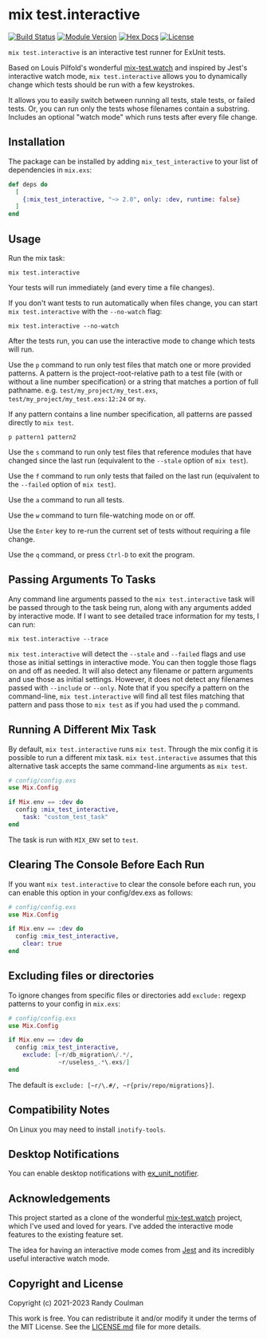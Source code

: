 # mix test.interactive

[![Build Status](https://circleci.com/gh/randycoulman/mix_test_interactive.svg?style=shield)](https://app.circleci.com/pipelines/github/randycoulman/mix_test_interactive)
[![Module Version](https://img.shields.io/hexpm/v/mix_test_interactive.svg)](https://hex.pm/packages/mix_test_interactive)
[![Hex Docs](https://img.shields.io/badge/hex-docs-lightgreen.svg)](https://hexdocs.pm/mix_test_interactive/)
[![License](https://img.shields.io/hexpm/l/mix_test_interactive.svg)](https://github.com/randycoulman/mix_test_interactive/blob/master/LICENSE.md)

`mix test.interactive` is an interactive test runner for ExUnit tests.

Based on Louis Pilfold's wonderful [mix-test.watch](https://github.com/lpil/mix-test.watch) and inspired by Jest's interactive watch mode, `mix test.interactive` allows you to dynamically change which tests should be run with a few keystrokes.

It allows you to easily switch between running all tests, stale tests, or failed tests. Or, you can run only the tests whose filenames contain a substring. Includes an optional "watch mode" which runs tests after every file change.

## Installation

The package can be installed by adding `mix_test_interactive` to your list of dependencies in `mix.exs`:

```elixir
def deps do
  [
    {:mix_test_interactive, "~> 2.0", only: :dev, runtime: false}
  ]
end
```

## Usage

Run the mix task:

```shell
mix test.interactive
```

Your tests will run immediately (and every time a file changes).

If you don't want tests to run automatically when files change, you can start `mix test.interactive` with the `--no-watch` flag:

```shell
mix test.interactive --no-watch
```

After the tests run, you can use the interactive mode to change which tests will run.

Use the `p` command to run only test files that match one or more provided patterns. A pattern is the project-root-relative path to a test file (with or without a line number specification) or a string that matches a portion of full pathname. e.g. `test/my_project/my_test.exs`, `test/my_project/my_test.exs:12:24` or `my`.

If any pattern contains a line number specification, all patterns are passed directly to `mix test`.

```
p pattern1 pattern2
```

Use the `s` command to run only test files that reference modules that have changed since the last run (equivalent to the `--stale` option of `mix test`).

Use the `f` command to run only tests that failed on the last run (equivalent to the `--failed` option of `mix test`).

Use the `a` command to run all tests.

Use the `w` command to turn file-watching mode on or off.

Use the `Enter` key to re-run the current set of tests without requiring a file change.

Use the `q` command, or press `Ctrl-D` to exit the program.

## Passing Arguments To Tasks

Any command line arguments passed to the `mix test.interactive` task will be passed
through to the task being run, along with any arguments added by interactive mode. If I want to see detailed trace information for my tests, I can run:

```
mix test.interactive --trace
```

`mix test.interactive` will detect the `--stale` and `--failed` flags and use those as initial settings in interactive mode. You can then toggle those flags on and off as needed. It will also detect any filename or pattern arguments and use those as initial settings. However, it does not detect any filenames passed with `--include` or `--only`. Note that if you specify a pattern on the command-line, `mix test.interactive` will find all test files matching that pattern and pass those to `mix test` as if you had used the `p` command.

## Running A Different Mix Task

By default, `mix test.interactive` runs `mix test`. Through the mix config it is possible to run a different mix task. `mix test.interactive` assumes that this alternative task accepts the same command-line arguments as `mix test`.

```elixir
# config/config.exs
use Mix.Config

if Mix.env == :dev do
  config :mix_test_interactive,
    task: "custom_test_task"
end
```

The task is run with `MIX_ENV` set to `test`.

## Clearing The Console Before Each Run

If you want `mix test.interactive` to clear the console before each run, you can
enable this option in your config/dev.exs as follows:

```elixir
# config/config.exs
use Mix.Config

if Mix.env == :dev do
  config :mix_test_interactive,
    clear: true
end
```

## Excluding files or directories

To ignore changes from specific files or directories add `exclude:` regexp
patterns to your config in `mix.exs`:

```elixir
# config/config.exs
use Mix.Config

if Mix.env == :dev do
  config :mix_test_interactive,
    exclude: [~r/db_migration\/.*/,
              ~r/useless_.*\.exs/]
end
```

The default is `exclude: [~r/\.#/, ~r{priv/repo/migrations}]`.

## Compatibility Notes

On Linux you may need to install `inotify-tools`.

## Desktop Notifications

You can enable desktop notifications with
[ex_unit_notifier](https://github.com/navinpeiris/ex_unit_notifier).

## Acknowledgements

This project started as a clone of the wonderful [mix-test.watch](https://github.com/lpil/mix-test.watch) project, which I've used and loved for years. I've added the interactive mode features to the existing feature set.

The idea for having an interactive mode comes from [Jest](https://jestjs.io/) and its incredibly useful interactive watch mode.

## Copyright and License

Copyright (c) 2021-2023 Randy Coulman

This work is free. You can redistribute it and/or modify it under the
terms of the MIT License. See the [LICENSE.md](./LICENSE.md) file for more details.
